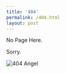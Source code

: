 ```yaml
---
title: '404'
permalink: /404.html
layout: post
---
```

No Page Here.

Sorry.

<img src="{{ 'assets/covers/gabriel.gif' | relative_url }}" alt="404 Angel" />
